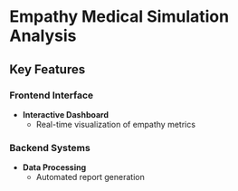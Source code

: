 # Empathy Medical Simulation Analysis

## Key Features

### Frontend Interface
- **Interactive Dashboard**
  - Real-time visualization of empathy metrics

### Backend Systems
- **Data Processing**
  - Automated report generation

